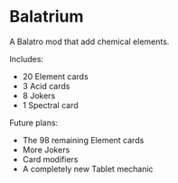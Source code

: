 # Balatrium
A Balatro mod that add chemical elements.

Includes:
* 20 Element cards
* 3 Acid cards
* 8 Jokers
* 1 Spectral card

Future plans:
* The 98 remaining Element cards
* More Jokers
* Card modifiers
* A completely new Tablet mechanic
